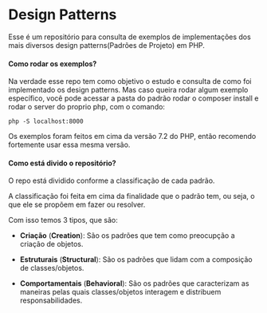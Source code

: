 # Design Patterns

Esse é um repositório para consulta de exemplos de implementações
dos mais diversos design patterns(Padrões de Projeto) em PHP.

#### Como rodar os exemplos?

Na verdade esse repo tem como objetivo o estudo e consulta de como
foi implementado os design patterns. Mas caso queira rodar algum
exemplo específico, você pode acessar a pasta do padrão rodar o composer install e rodar
o server do proprio php, com o comando:

```shell
php -S localhost:8000
```

Os exemplos foram feitos em cima da versão 7.2 do PHP, então recomendo
fortemente usar essa mesma versão.

#### Como está divido o repositório?

O repo está dividido conforme a classificação de cada padrão.

A classificação foi feita em cima da finalidade que o padrão
tem, ou seja, o que ele se propõem em fazer ou resolver.

Com isso temos 3 tipos, que são:

- **Criação** (**Creation**): São os padrões que tem como preocupção
a criação de objetos.

- **Estruturais** (**Structural**): São os padrões que lidam com a composição
de classes/objetos.

- **Comportamentais** (**Behavioral**): São os padrões que caracterizam
as maneiras pelas quais classes/objetos interagem e distribuem
responsabilidades.